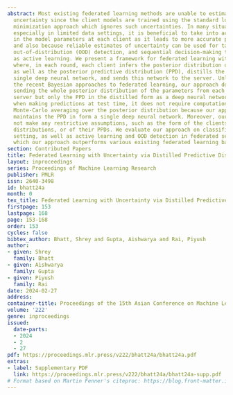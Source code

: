 ```yaml
---
abstract: Most existing federated learning methods are unable to estimate model/predictive
  uncertainty since the client models are trained using the standard loss function
  minimization approach which ignores such uncertainties. In many situations, however,
  especially in limited data settings, it is beneficial to take into account the uncertainty
  in the model parameters at each client as it leads to more accurate predictions
  and also because reliable estimates of uncertainty can be used for tasks, such as
  out-of-distribution (OOD) detection, and sequential decision-making tasks, such
  as active learning. We present a framework for federated learning with uncertainty
  where, in each round, each client infers the posterior distribution over its parameters
  as well as the posterior predictive distribution (PPD), distills the PPD into a
  single deep neural network, and sends this network to the server. Unlike some of
  the recent Bayesian approaches to federated learning, our approach does not require
  sending the whole posterior distribution of the parameters from each client to the
  server but only the PPD in the distilled form as a deep neural network. In addition,
  when making predictions at test time, it does not require computationally expensive
  Monte-Carlo averaging over the posterior distribution because our approach always
  maintains the PPD in form a single deep neural network. Moreover, our approach does
  not make any restrictive assumptions, such as the form of the clients’ posterior
  distributions, or of their PPDs. We evaluate our approach on classification in federated
  setting, as well as active learning and OOD detection in federated settings, on
  which our approach outperforms various existing federated learning baselines.
section: Contributed Papers
title: Federated Learning with Uncertainty via Distilled Predictive Distributions
layout: inproceedings
series: Proceedings of Machine Learning Research
publisher: PMLR
issn: 2640-3498
id: bhatt24a
month: 0
tex_title: Federated Learning with Uncertainty via Distilled Predictive Distributions
firstpage: 153
lastpage: 168
page: 153-168
order: 153
cycles: false
bibtex_author: Bhatt, Shrey and Gupta, Aishwarya and Rai, Piyush
author:
- given: Shrey
  family: Bhatt
- given: Aishwarya
  family: Gupta
- given: Piyush
  family: Rai
date: 2024-02-27
address:
container-title: Proceedings of the 15th Asian Conference on Machine Learning
volume: '222'
genre: inproceedings
issued:
  date-parts:
  - 2024
  - 2
  - 27
pdf: https://proceedings.mlr.press/v222/bhatt24a/bhatt24a.pdf
extras:
- label: Supplementary PDF
  link: https://proceedings.mlr.press/v222/bhatt24a/bhatt24a-supp.pdf
# Format based on Martin Fenner's citeproc: https://blog.front-matter.io/posts/citeproc-yaml-for-bibliographies/
---
```

